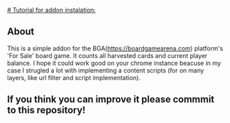 [# Tutorial for addon instalation:](https://www.howtogeek.com/120743/how-to-install-extensions-from-outside-the-chrome-web-store/)

## About

This is a simple addon for the BGA(https://boardgamearena.com) platform's 'For
Sale' board game. It counts all harvested cards and current player balance.
I hope it could work good on your chrome instance beacuse in my case I strugled a lot with implementing a content scripts (for on many layers, like url filter and script implementation).

## If you think you can improve it please commmit to this repository!
